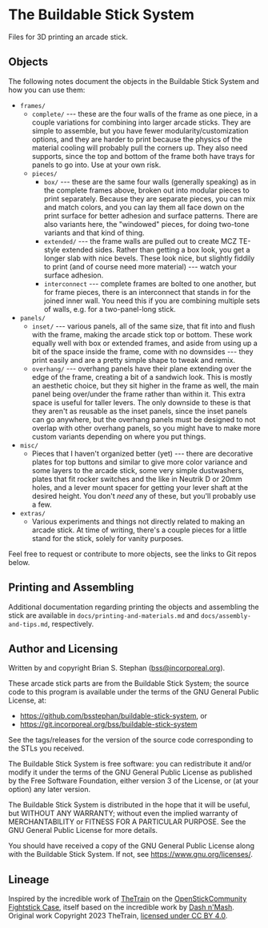 # The Buildable Stick System

Files for 3D printing an arcade stick.

## Objects

The following notes document the objects in the Buildable Stick System and how you can use them:

* `frames/`
    * `complete/` --- these are the four walls of the frame as one piece, in a couple variations for combining into
      larger arcade sticks. They are simple to assemble, but you have fewer modularity/customization options, and they
      are harder to print because the physics of the material cooling will probably pull the corners up. They also need
      supports, since the top and bottom of the frame both have trays for panels to go into. Use at your own risk.
    * `pieces/`
        * `box/` --- these are the same four walls (generally speaking) as in the complete frames above, broken out into
          modular pieces to print separately. Because they are separate pieces, you can mix and match colors, and you
          can lay them all face down on the print surface for better adhesion and surface patterns. There are also
          variants here, the "windowed" pieces, for doing two-tone variants and that kind of thing.
        * `extended/` --- the frame walls are pulled out to create MCZ TE-style extended sides. Rather than getting a
          box look, you get a longer slab with nice bevels. These look nice, but slightly fiddily to print (and of
          course need more material) --- watch your surface adhesion.
        * `interconnect` --- complete frames are bolted to one another, but for frame pieces, there is an interconnect
          that stands in for the joined inner wall. You need this if you are combining multiple sets of walls, e.g. for
          a two-panel-long stick.
* `panels/`
    * `inset/` --- various panels, all of the same size, that fit into and flush with the frame, making the arcade stick
      top or bottom. These work equally well with box or extended frames, and aside from using up a bit of the space
      inside the frame, come with no downsides --- they print easily and are a pretty simple shape to tweak and remix.
    * `overhang/` --- overhang panels have their plane extending over the edge of the frame, creating a bit of a
      sandwich look. This is mostly an aesthetic choice, but they sit higher in the frame as well, the main panel being
      over/under the frame rather than within it. This extra space is useful for taller levers. The only downside to
      these is that they aren't as reusable as the inset panels, since the inset panels can go anywhere, but the
      overhang panels must be designed to not overlap with other overhang panels, so you might have to make more custom
      variants depending on where you put things.
* `misc/`
    * Pieces that I haven't organized better (yet) --- there are decorative plates for top buttons and similar to give
      more color variance and some layers to the arcade stick, some very simple dustwashers, plates that fit rocker
      switches and the like in Neutrik D or 20mm holes, and a lever mount spacer for getting your lever shaft at the
      desired height. You don't *need* any of these, but you'll probably use a few.
* `extras/`
    * Various experiments and things not directly related to making an arcade stick. At time of writing, there's a
      couple pieces for a little stand for the stick, solely for vanity purposes.

Feel free to request or contribute to more objects, see the links to Git repos below.

## Printing and Assembling

Additional documentation regarding printing the objects and assembling the stick are available in
`docs/printing-and-materials.md` and `docs/assembly-and-tips.md`, respectively.

## Author and Licensing

Written by and copyright Brian S. Stephan (<bss@incorporeal.org>).

These arcade stick parts are from the Buildable Stick System; the source code to this program is available under the
terms of the GNU General Public License, at:

* <https://github.com/bsstephan/buildable-stick-system>, or
* <https://git.incorporeal.org/bss/buildable-stick-system>

See the tags/releases for the version of the source code corresponding to the STLs you received.

The Buildable Stick System is free software: you can redistribute it and/or modify it under the terms of the GNU General
Public License as published by the Free Software Foundation, either version 3 of the License, or (at your option) any
later version.

The Buildable Stick System is distributed in the hope that it will be useful, but WITHOUT ANY WARRANTY; without even the
implied warranty of MERCHANTABILITY or FITNESS FOR A PARTICULAR PURPOSE. See the GNU General Public License for more
details.

You should have received a copy of the GNU General Public License along with the Buildable Stick System. If not, see
<https://www.gnu.org/licenses/>.

## Lineage

Inspired by the incredible work of [TheTrain](https://github.com/TheTrainGoes) on the [OpenStickCommunity Fightstick
Case](https://github.com/OpenStickCommunity/Hardware/tree/main/Fightstick%20Case), itself based on the incredible work
by [Dash n'Mash](https://twitter.com/Dash_xx_Mash?s=20). Original work Copyright 2023 TheTrain, [licensed under CC BY
4.0](https://creativecommons.org/licenses/by/4.0/).
